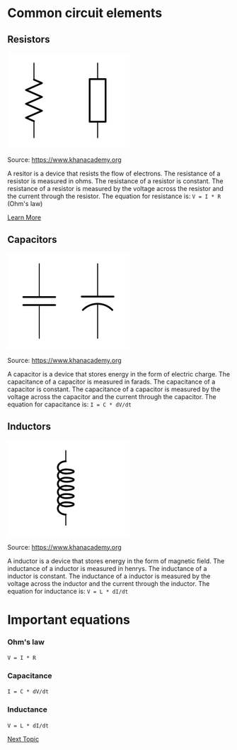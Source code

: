 # Common circuit elements 


## Resistors
![Resistors](../assets/ResistorsSym.svg)

Source: https://www.khanacademy.org

A resitor is a device that resists the flow of electrons. The resistance of a resistor is measured in ohms. The resistance of a resistor is constant. The resistance of a resistor is measured by the voltage across the resistor and the current through the resistor. The equation for resistance is: `V = I * R` (Ohm's law)

[Learn More](/circuit%20elements//specific/resistors.md)


## Capacitors
![Capacitors](../assets/CapacitorSym.svg)

Source: https://www.khanacademy.org

A capacitor is a device that stores energy in the form of electric charge. The capacitance of a capacitor is measured in farads. The capacitance of a capacitor is constant. The capacitance of a capacitor is measured by the voltage across the capacitor and the current through the capacitor. The equation for capacitance is: `I = C * dV/dt`

## Inductors
![Inductors](../assets/InductorSym.svg)

Source: https://www.khanacademy.org

A inductor is a device that stores energy in the form of magnetic field. The inductance of a inductor is measured in henrys. The inductance of a inductor is constant. The inductance of a inductor is measured by the voltage across the inductor and the current through the inductor.  The equation for inductance is: `V = L * dI/dt`


# Important equations


### Ohm's law
`V = I * R`

### Capacitance
`I = C * dV/dt`

### Inductance
`V = L * dI/dt`

[Next Topic](/circuit%20elements/ideal-sources.md)